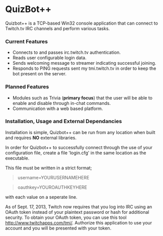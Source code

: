 # QuizBot++

Quizbot++ is a TCP-based Win32 console application that can connect to Twitch.tv IRC channels and perform various tasks.

### Current Features

  - Connects to and passes irc.twitch.tv authentication.
  - Reads user configurable login data.
  - Sends welcoming message to streamer indicating successful joining.
  - Responds to PING requests sent my tmi.twitch.tv in order to keep the bot present on the server.

### Planned Features
  - Modules such as Trivia (**primary focus**) that the user will be able to enable and disable through in-chat commands.
  - Communication with a web based platform.

### Installation, Usage and External Dependancies
Installation is simple, Quizbot++ can be run from any location when built and requires **NO** external libraries.

In order for Quizbot++ to successfully connect through the use of your configuration file, create a file 'login.cfg' in the same location as the executable.

This file must be written in a strict format;
> username=YOURUSERNAMEHERE

> oauthkey=YOUROAUTHKEYHERE

with each value on a seperate line.

As of Sept. 17, 2013, Twitch now requires that you log into IRC using an OAuth token instead of your plaintext password or hash for additional security. To obtain your OAuth token, you can use this tool http://www.twitchapps.com/tmi/. Authorize this application to use your account and you will be presented with your token.
